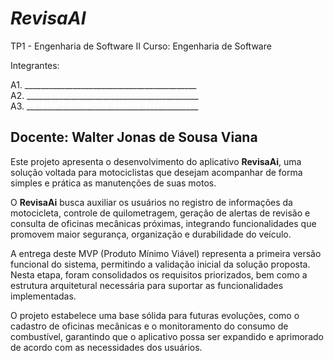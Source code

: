 # *RevisaAI*

TP1 - Engenharia de Software II
Curso: Engenharia de Software  

Integrantes:  

A1. ___________________________________________  
A2. ___________________________________________  
A3. ___________________________________________  

Docente: Walter Jonas de Sousa Viana
---

Este projeto apresenta o desenvolvimento do aplicativo **RevisaAi**, uma solução voltada para motociclistas que desejam acompanhar de forma simples e prática as manutenções de suas motos.  

O **RevisaAi** busca auxiliar os usuários no registro de informações da motocicleta, controle de quilometragem, geração de alertas de revisão e consulta de oficinas mecânicas próximas, integrando funcionalidades que promovem maior segurança, organização e durabilidade do veículo.  

A entrega deste MVP (Produto Mínimo Viável) representa a primeira versão funcional do sistema, permitindo a validação inicial da solução proposta. Nesta etapa, foram consolidados os requisitos priorizados, bem como a estrutura arquitetural necessária para suportar as funcionalidades implementadas.  

O projeto estabelece uma base sólida para futuras evoluções, como o cadastro de oficinas mecânicas e o monitoramento do consumo de combustível, garantindo que o aplicativo possa ser expandido e aprimorado de acordo com as necessidades dos usuários.  

